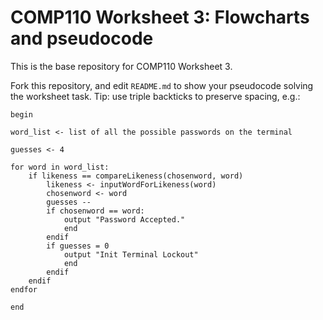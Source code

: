 # COMP110 Worksheet 3: Flowcharts and pseudocode

This is the base repository for COMP110 Worksheet 3.

Fork this repository, and edit `README.md` to show your pseudocode solving the worksheet task. Tip: use triple backticks to preserve spacing, e.g.:

```
begin

word_list <- list of all the possible passwords on the terminal

guesses <- 4

for word in word_list:
	if likeness == compareLikeness(chosenword, word)
		likeness <- inputWordForLikeness(word)
		chosenword <- word
		guesses --
		if chosenword == word:
			output "Password Accepted."
			end
		endif
		if guesses = 0
			output "Init Terminal Lockout"
			end
		endif
	endif
endfor

end

```
